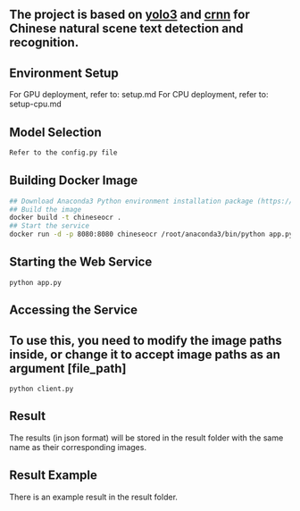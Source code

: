 ## The project is based on [yolo3](https://github.com/pjreddie/darknet.git) and [crnn](https://github.com/meijieru/crnn.pytorch.git) for Chinese natural scene text detection and recognition. 

## Environment Setup

For GPU deployment, refer to: setup.md
For CPU deployment, refer to: setup-cpu.md 

## Model Selection  

``` Bash
Refer to the config.py file
```

## Building Docker Image

``` Bash
## Download Anaconda3 Python environment installation package (https://repo.anaconda.com/archive/Anaconda3-2019.03-Linux-x86_64.sh) and place it in the chineseocr directory   
## Build the image   
docker build -t chineseocr .   
## Start the service   
docker run -d -p 8080:8080 chineseocr /root/anaconda3/bin/python app.py
```

## Starting the Web Service

``` 
python app.py
```

## Accessing the Service

## To use this, you need to modify the image paths inside, or change it to accept image paths as an argument [file_path]

```
python client.py
```

## Result

The results (in json format) will be stored in the result folder with the same name as their corresponding images.

## Result Example

There is an example result in the result folder.

